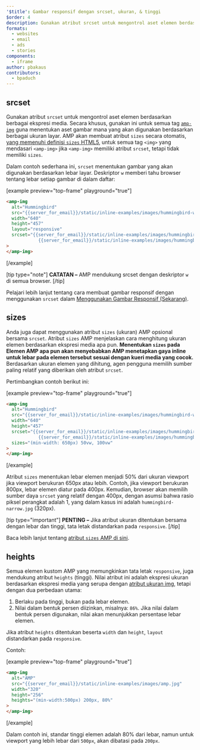 ```yaml
---
'$title': Gambar responsif dengan srcset, ukuran, & tinggi
$order: 4
description: Gunakan atribut srcset untuk mengontrol aset elemen berdasarkan berbagai ekspresi media. Secara khusus, gunakan ini untuk semua tag amp-img untuk menentukan mana ...
formats:
  - websites
  - email
  - ads
  - stories
components:
  - iframe
author: pbakaus
contributors:
  - bpaduch
---
```


## srcset

Gunakan atribut `srcset` untuk mengontrol aset elemen berdasarkan berbagai ekspresi media. Secara khusus, gunakan ini untuk semua tag [`amp-img`](../../../../documentation/components/reference/amp-img.md) guna menentukan aset gambar mana yang akan digunakan berdasarkan berbagai ukuran layar. AMP akan membuat atribut `sizes` secara otomatis, <a href="https://developer.mozilla.org/en-US/docs/Web/HTML/Element/img" data-md-type="link">yang memenuhi definisi `sizes` HTML5</a>, untuk semua tag `<img>` yang mendasari `<amp-img>` jika `<amp-img>` memiliki atribut `srcset`, tetapi tidak memiliki `sizes`.

Dalam contoh sederhana ini, `srcset` menentukan gambar yang akan digunakan berdasarkan lebar layar. Deskriptor `w` memberi tahu browser tentang lebar setiap gambar di dalam daftar:

[example preview="top-frame" playground="true"]

```html
<amp-img
  alt="Hummingbird"
  src="{{server_for_email}}/static/inline-examples/images/hummingbird-wide.jpg"
  width="640"
  height="457"
  layout="responsive"
  srcset="{{server_for_email}}/static/inline-examples/images/hummingbird-wide.jpg 640w,
            {{server_for_email}}/static/inline-examples/images/hummingbird-narrow.jpg 320w"
>
</amp-img>
```

[/example]

[tip type="note"] **CATATAN –** AMP mendukung srcset dengan deskriptor `w` di semua browser. [/tip]

Pelajari lebih lanjut tentang cara membuat gambar responsif dengan menggunakan `srcset` dalam [Menggunakan Gambar Responsif (Sekarang)](http://alistapart.com/article/using-responsive-images-now).

## sizes

Anda juga dapat menggunakan atribut `sizes` (ukuran) AMP opsional bersama `srcset`. Atribut `sizes` AMP menjelaskan cara menghitung ukuran elemen berdasarkan ekspresi media apa pun. <strong data-md-type="raw_html">Menentukan `sizes` pada Elemen AMP apa pun akan menyebabkan AMP menetapkan gaya inline untuk lebar pada elemen tersebut sesuai dengan kueri media yang cocok.</strong> Berdasarkan ukuran elemen yang dihitung, agen pengguna memilih sumber paling relatif yang diberikan oleh atribut `srcset`.

Pertimbangkan contoh berikut ini:

[example preview="top-frame" playground="true"]

```html
<amp-img
  alt="Hummingbird"
  src="{{server_for_email}}/static/inline-examples/images/hummingbird-wide.jpg"
  width="640"
  height="457"
  srcset="{{server_for_email}}/static/inline-examples/images/hummingbird-wide.jpg 640w,
            {{server_for_email}}/static/inline-examples/images/hummingbird-narrow.jpg 320w"
  sizes="(min-width: 650px) 50vw, 100vw"
>
</amp-img>
```

[/example]

Atribut `sizes` menentukan lebar elemen menjadi 50% dari ukuran viewport jika viewport berukuran 650px atau lebih. Contoh, jika viewport berukuran 800px, lebar elemen diatur pada 400px. Kemudian, browser akan memilih sumber daya `srcset` yang relatif dengan 400px, dengan asumsi bahwa rasio piksel perangkat adalah 1, yang dalam kasus ini adalah `hummingbird-narrow.jpg` (320px).

[tip type="important"] **PENTING –** Jika atribut ukuran ditentukan bersama dengan lebar dan tinggi, tata letak distandarkan pada `responsive`. [/tip]

Baca lebih lanjut tentang [atribut `sizes` AMP di sini](../../../../documentation/guides-and-tutorials/learn/common_attributes.md).

## heights

Semua elemen kustom AMP yang memungkinkan tata letak `responsive`, juga mendukung atribut `heights` (tinggi). Nilai atribut ini adalah ekspresi ukuran berdasarkan ekspresi media yang serupa dengan [atribut ukuran img](https://developer.mozilla.org/id/docs/Web/HTML/Element/img), tetapi dengan dua perbedaan utama:

1. Berlaku pada tinggi, bukan pada lebar elemen.
2. Nilai dalam bentuk persen diizinkan, misalnya: `86%`. Jika nilai dalam bentuk persen digunakan, nilai akan menunjukkan persentase lebar elemen.

Jika atribut `heights` ditentukan beserta `width` dan `height`, `layout` distandarkan pada `responsive`.

Contoh:

[example preview="top-frame" playground="true"]

```html
<amp-img
  alt="AMP"
  src="{{server_for_email}}/static/inline-examples/images/amp.jpg"
  width="320"
  height="256"
  heights="(min-width:500px) 200px, 80%"
>
</amp-img>
```

[/example]

Dalam contoh ini, standar tinggi elemen adalah 80% dari lebar, namun untuk viewport yang lebih lebar dari `500px`, akan dibatasi pada `200px`.
